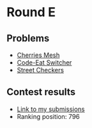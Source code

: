 # Round E

## Problems

- [Cherries Mesh](/Round%20E/Cherries%20Mesh)
- [Code-Eat Switcher](/Round%20E/Code-Eat%20Switcher)
- [Street Checkers](/Round%20E/Street%20Checkers)

## Contest results

- [Link to my submissions](https://codingcompetitions.withgoogle.com/kickstart/submissions/0000000000050edb/d2FjaGlubw)
- Ranking position: 796
